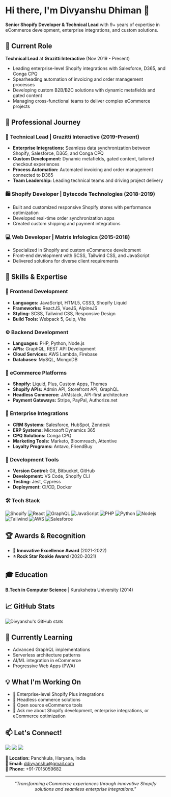 # Hi there, I'm Divyanshu Dhiman 👋

**Senior Shopify Developer & Technical Lead** with 9+ years of expertise in eCommerce development, enterprise integrations, and custom solutions.

## 🚀 Current Role
**Technical Lead** at **Grazitti Interactive** (Nov 2019 - Present)
- Leading enterprise-level Shopify integrations with Salesforce, D365, and Conga CPQ
- Spearheading automation of invoicing and order management processes
- Developing custom B2B/B2C solutions with dynamic metafields and gated content
- Managing cross-functional teams to deliver complex eCommerce projects

## 💼 Professional Journey

### 🎯 **Technical Lead** | Grazitti Interactive (2019-Present)
- **Enterprise Integrations:** Seamless data synchronization between Shopify, Salesforce, D365, and Conga CPQ
- **Custom Development:** Dynamic metafields, gated content, tailored checkout experiences
- **Process Automation:** Automated invoicing and order management connected to D365
- **Team Leadership:** Leading technical teams and driving project delivery

### 🛍️ **Shopify Developer** | Bytecode Technologies (2018-2019)
- Built and customized responsive Shopify stores with performance optimization
- Developed real-time order synchronization apps
- Created custom shipping and payment integrations

### 💻 **Web Developer** | Matrix Infologics (2015-2018)
- Specialized in Shopify and custom eCommerce development
- Front-end development with SCSS, Tailwind CSS, and JavaScript
- Delivered solutions for diverse client requirements

## 🎯 Skills & Expertise

### **🔧 Frontend Development**
- **Languages:** JavaScript, HTML5, CSS3, Shopify Liquid
- **Frameworks:** ReactJS, VueJS, AlpineJS
- **Styling:** SCSS, Tailwind CSS, Responsive Design
- **Build Tools:** Webpack 5, Gulp, Vite

### **⚙️ Backend Development**
- **Languages:** PHP, Python, Node.js
- **APIs:** GraphQL, REST API Development
- **Cloud Services:** AWS Lambda, Firebase
- **Databases:** MySQL, MongoDB

### **🛒 eCommerce Platforms**
- **Shopify:** Liquid, Plus, Custom Apps, Themes
- **Shopify APIs:** Admin API, Storefront API, GraphQL
- **Headless Commerce:** JAMstack, API-first architecture
- **Payment Gateways:** Stripe, PayPal, Authorize.net

### **🏢 Enterprise Integrations**
- **CRM Systems:** Salesforce, HubSpot, Zendesk
- **ERP Systems:** Microsoft Dynamics 365
- **CPQ Solutions:** Conga CPQ
- **Marketing Tools:** Marketo, Bloomreach, Attentive
- **Loyalty Programs:** Antavo, FriendBuy

### **🔧 Development Tools**
- **Version Control:** Git, Bitbucket, GitHub
- **Development:** VS Code, Shopify CLI
- **Testing:** Jest, Cypress
- **Deployment:** CI/CD, Docker

<h3>🛠️ Tech Stack</h3>
<p>
<img alt="Shopify" src="https://img.shields.io/badge/-Shopify-7AB55C?style=flat-square&logo=shopify&logoColor=white" />
<img alt="React" src="https://img.shields.io/badge/-React-45b8d8?style=flat-square&logo=react&logoColor=white" />
<img alt="GraphQL" src="https://img.shields.io/badge/-GraphQL-E10098?style=flat-square&logo=graphql&logoColor=white" />
<img alt="JavaScript" src="https://img.shields.io/badge/-JavaScript-F7DF1E?style=flat-square&logo=javascript&logoColor=black" />
<img alt="PHP" src="https://img.shields.io/badge/-PHP-777BB4?style=flat-square&logo=php&logoColor=white" />
<img alt="Python" src="https://img.shields.io/badge/-Python-3776AB?style=flat-square&logo=python&logoColor=white" />
<img alt="Nodejs" src="https://img.shields.io/badge/-Node.js-43853d?style=flat-square&logo=Node.js&logoColor=white" />
<img alt="Tailwind" src="https://img.shields.io/badge/-Tailwind_CSS-38B2AC?style=flat-square&logo=tailwind-css&logoColor=white" />
<img alt="AWS" src="https://img.shields.io/badge/-AWS-232F3E?style=flat-square&logo=amazon-aws&logoColor=white" />
<img alt="Salesforce" src="https://img.shields.io/badge/-Salesforce-00A1E0?style=flat-square&logo=salesforce&logoColor=white" />
</p>



## 🏆 Awards & Recognition
- **🌟 Innovative Excellence Award** (2021-2022)
- **⭐ Rock Star Rookie Award** (2020-2021)

## 🎓 Education
**B.Tech in Computer Science** | Kurukshetra University (2014)

## 📈 GitHub Stats
![Divyanshu's GitHub stats](https://github-readme-stats.vercel.app/api?username=divyanshu92&show_icons=true&theme=radical)

## 🌱 Currently Learning
- Advanced GraphQL implementations
- Serverless architecture patterns
- AI/ML integration in eCommerce
- Progressive Web Apps (PWA)

## 💡 What I'm Working On
- 🔭 Enterprise-level Shopify Plus integrations
- 🌱 Headless commerce solutions
- 👯 Open source eCommerce tools
- 💬 Ask me about Shopify development, enterprise integrations, or eCommerce optimization

## 📫 Let's Connect!

<p align="left">
<a href="mailto:ddivyanshu@gmail.com"><img src="https://img.shields.io/badge/-Email-D14836?style=for-the-badge&logo=gmail&logoColor=white"/></a>
<a href="https://linkedin.com/in/divyanshu-dhiman"><img src="https://img.shields.io/badge/-LinkedIn-0077B5?style=for-the-badge&logo=linkedin&logoColor=white"/></a>
<a href="tel:+917015059682"><img src="https://img.shields.io/badge/-Phone-25D366?style=for-the-badge&logo=whatsapp&logoColor=white"/></a>
</p>

**📍 Location:** Panchkula, Haryana, India  
**📧 Email:** ddivyanshu@gmail.com  
**📱 Phone:** +91-7015059682  

---

<p align="center">
  <i>"Transforming eCommerce experiences through innovative Shopify solutions and seamless enterprise integrations."</i>
</p>
<!--
**divyanshu92/divyanshu92** is a ✨ _special_ ✨ repository because its `README.md` (this file) appears on your GitHub profile.

Here are some ideas to get you started:

- 🔭 I’m currently working on ...
- 🌱 I’m currently learning ...
- 👯 I’m looking to collaborate on ...
- 🤔 I’m looking for help with ...
- 💬 Ask me about ...
- 📫 How to reach me: ...
- 😄 Pronouns: ...
- ⚡ Fun fact: ...
-->
